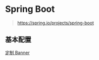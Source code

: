 # Spring Boot

> https://spring.io/projects/spring-boot

## 基本配置

[定制 Banner](编程语言/Java/Javalang/Spring生态系统/modules/spring-boot/banner.md)

